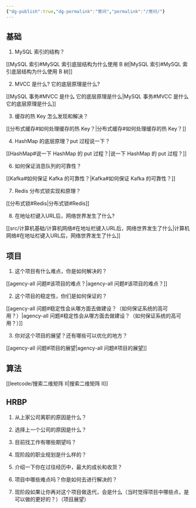 ```yaml
---
{"dg-publish":true,"dg-permalink":"常问","permalink":"/常问/"}
---
```



## 基础

1. MySQL 索引的结构？

[[MySQL 索引#MySQL 索引底层结构为什么使用 B 树\|MySQL 索引#MySQL 索引底层结构为什么使用 B 树]]

2. MVCC 是什么? 它的底层原理是什么?

[[MySQL 事务#MVCC 是什么 它的底层原理是什么\|MySQL 事务#MVCC 是什么 它的底层原理是什么]]

3. 缓存的热 Key 怎么发现和解决？

[[分布式缓存#如何处理缓存的热 Key？\|分布式缓存#如何处理缓存的热 Key？]]

4. HashMap 的底层原理？put 过程说一下？

[[HashMap#说一下 HashMap 的 put 过程？\|说一下 HashMap 的 put 过程？]]

6. 如何保证消息队列的可靠性？

[[Kafka#如何保证 Kafka 的可靠性？\|Kafka#如何保证 Kafka 的可靠性？]]

7. Redis 分布式锁实现和原理？

[[分布式锁#Redis\|分布式锁#Redis]]

8. 在地址栏键入URL后，网络世界发生了什么?

[[src/计算机基础/计算机网络#在地址栏键入URL后，网络世界发生了什么\|计算机网络#在地址栏键入URL后，网络世界发生了什么]]

## 项目

1. 这个项目有什么难点，你是如何解决的？

[[agency-all 问题#该项目的难点？\|agency-all 问题#该项目的难点？]]

2. 这个项目的稳定性，你们是如何保证的？

[[agency-all 问题#稳定性会从哪方面去做建设？（如何保证系统的高可用？）\|agency-all 问题#稳定性会从哪方面去做建设？（如何保证系统的高可用？）]]

3. 你对这个项目的展望？还有哪些可以优化的地方？

[[agency-all 问题#项目的展望\|agency-all 问题#项目的展望]]

## 算法

[[leetcode/搜索二维矩阵 II\|搜索二维矩阵 II]]

## HRBP

1. 从上家公司离职的原因是什么？


2. 选择上一个公司的原因是什么？


3. 目前找工作有哪些期望吗？


4. 现阶段的职业规划是什么样的？


5. 介绍一下你在过往经历中，最大的成长和收货？


6. 项目中哪些难点吗？你是如何去进行解决的？


7. 现阶段如果让你再对这个项目做迭代，会是什么（当时觉得项目中哪些点，是可以做的更好的？）（项目展望） 

